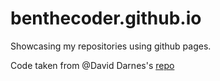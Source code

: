 # benthecoder.github.io

Showcasing my repositories using github pages.

Code taken from @David Darnes's [repo](https://github.com/daviddarnes/daviddarnes.github.io)